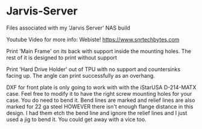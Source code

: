 # Jarvis-Server
Files associated with my 'Jarvis Server' NAS build

Youtube Video for more info: 
Webiste! https://www.snrtechbytes.com

Print 'Main Frame' on its back with support inside the mounting holes. The rest of it is designed to print without support

Print 'Hard Drive Holder' out of TPU with no support and countersinks facing up. The angle can print successfully as an overhang.

DXF for front plate is only going to work with with the iStarUSA D-214-MATX case. Feel free to modify it to have the right screw mounting holes for your case. You do need to bend it. Bend lines are marked and relief lines are also marked for 22 ga steel HOWEVER there isn't enough flange distance in this design. I had them etch the bend line and ignore the relief lines and I just used a jig to bend it. You could get away with a vice too. 
